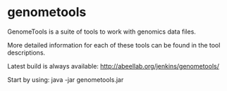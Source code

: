 genometools
===========

GenomeTools is a suite of tools to work with genomics data files. 

More detailed information for each of these tools can be found in the tool descriptions.

Latest build is always available:
http://abeellab.org/jenkins/genometools/

Start by using:
java -jar genometools.jar